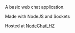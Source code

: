 A basic web chat application.

Made with NodeJS and Sockets

Hosted at [NodeChatLHZ](https://nodechatlhz.herokuapp.com/)
